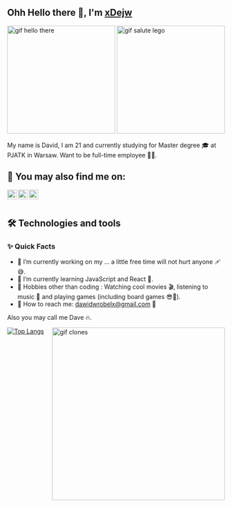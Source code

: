 ## Ohh Hello there 👋, I'm [xDejw](https://github.com/xDejw)
<p>
  <img src="https://media1.giphy.com/media/xTiIzJSKB4l7xTouE8/giphy.gif" alt="gif hello there" height="250"/>
  <img src="https://user-images.githubusercontent.com/74014874/177051276-a00e55c8-aa89-457d-ab0e-efaa58239d36.gif" alt="gif salute lego" height="250"/>
</p>

<p>
  My name is David, I am 21 and currently studying for Master degree 🎓 at PJATK in Warsaw. Want to be full-time employee 🧑‍💼.
</p>

## 👀 You may also find me on:
<p>
  <a href="https://steamcommunity.com/profiles/76561198074374282/">
    <img align="left" alt="Dave | Steam" width="22px" src="https://seeklogo.com/images/S/steam-logo-73274B19E3-seeklogo.com.png" />
  </a>
  <a href="https://open.spotify.com/user/21hstacqbxrzyf65kpciup6dy">
    <img align="left" alt="Dave | Spotify" width="22px" src="https://seeklogo.com/images/S/spotify-2015-logo-560E071CB7-seeklogo.com.png?v=637903118310000000" />
  </a>
  <a href="mailto:dawidwrobelx@gmail.com">
    <img align="left" alt="Dave | Gmail" width="22px" src="https://seeklogo.com/images/G/gmail-new-2020-logo-32DBE11BB4-seeklogo.com.png" />
  </a>
</p>

<br/>
<br/>

## 🛠  Technologies and tools
<p>
</p>

### ✨ Quick Facts

- 🔭 I’m currently working on my ... a little free time will not hurt anyone 🩹😅.
- 🌱 I’m currently learning JavaScript and React 💪.
- 🎿 Hobbies other than coding : Watching cool movies 🎬, listening to music 🎵 and playing games (including board games 😎🎲).
- 📮 How to reach me: dawidwrobelx@gmail.com 🤙

Also you may call me Dave 🔥.
<p>
  <img align="right" src="https://c.tenor.com/1a6SagucLd0AAAAd/storm-trooper.gif" alt="gif clones" width="400"/>
</p>


[![Top Langs](https://github-readme-stats.vercel.app/api/top-langs/?username=zacer559&layout=compact&theme=nightowl&langs_count=10)](https://github.com/anuraghazra/github-readme-stats)
